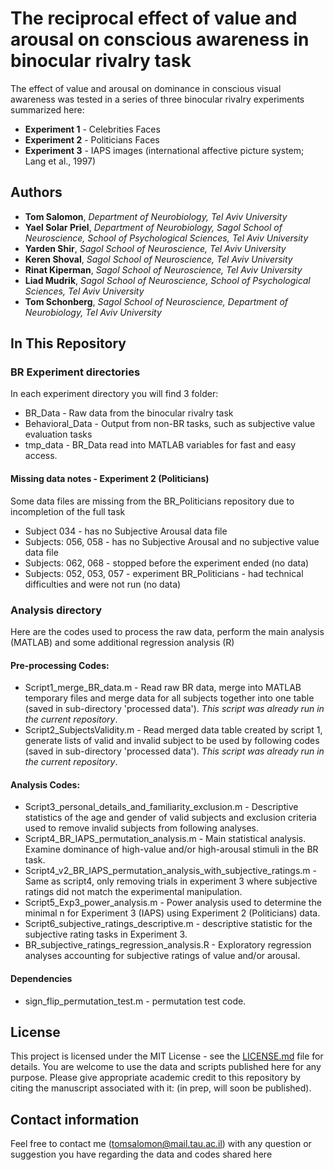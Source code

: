 # The reciprocal effect of value and arousal on conscious awareness in binocular rivalry task

The effect of value and arousal on dominance in conscious visual awareness was tested in a series of three binocular rivalry experiments summarized here:
* **Experiment 1** - Celebrities Faces
* **Experiment 2** - Politicians Faces
* **Experiment 3** - IAPS images (international affective picture system; Lang et al., 1997) 

## Authors

* **Tom Salomon**, *Department of Neurobiology, Tel Aviv University*
* **Yael Solar Priel**, *Department of Neurobiology, Sagol School of Neuroscience, School of Psychological Sciences, Tel Aviv University* 
* **Yarden Shir**, *Sagol School of Neuroscience, Tel Aviv University*
* **Keren Shoval**, *Sagol School of Neuroscience, Tel Aviv University*
* **Rinat Kiperman**, *Sagol School of Neuroscience, Tel Aviv University*
* **Liad Mudrik**, *Sagol School of Neuroscience, School of Psychological Sciences, Tel Aviv University*
* **Tom Schonberg**, *Sagol School of Neuroscience, Department of Neurobiology, Tel Aviv University*

## In This Repository

### BR Experiment directories

In each experiment directory you will find 3 folder:
* BR_Data - Raw data from the binocular rivalry task
* Behavioral_Data - Output from non-BR tasks, such as subjective value evaluation tasks
* tmp_data - BR_Data read into MATLAB variables for fast and easy access.

#### Missing data notes - Experiment 2 (Politicians)
Some data files are missing from the BR_Politicians repository due to incompletion of the full task
* Subject 034 - has no Subjective Arousal data file
* Subjects: 056, 058 - has no Subjective Arousal and no subjective value data file
* Subjects: 062, 068 - stopped before the experiment ended (no data)
* Subjects: 052, 053, 057 - experiment BR_Politicians - had technical difficulties and were not run (no data)

### Analysis directory
Here are the codes used to process the raw data, perform the main analysis (MATLAB) and some additional regression analysis (R)

#### Pre-processing Codes:
* Script1_merge_BR_data.m - Read raw BR data, merge into MATLAB temporary files and merge data for all subjects together into one table (saved in sub-directory 'processed data'). *This script was already run in the current repository*.
* Script2_SubjectsValidity.m - Read merged data table created by script 1, generate lists of valid and invalid subject to be used by following codes (saved in sub-directory 'processed data'). *This script was already run in the current repository*.

#### Analysis Codes:
* Script3_personal_details_and_familiarity_exclusion.m - Descriptive statistics of the age and gender of valid subjects and exclusion criteria used to remove invalid subjects from following analyses.
* Script4_BR_IAPS_permutation_analysis.m - Main statistical analysis. Examine dominance of high-value and/or high-arousal stimuli in the BR task.
* Script4_v2_BR_IAPS_permutation_analysis_with_subjective_ratings.m - Same as script4, only removing trials in experiment 3 where subjective ratings did not match the experimental manipulation.
* Script5_Exp3_power_analysis.m - Power analysis used to determine the minimal n for Experiment 3 (IAPS) using Experiment 2 (Politicians) data.
* Script6_subjective_ratings_descriptive.m - descriptive statistic for the subjective rating tasks in Experiment 3.
* BR_subjective_ratings_regression_analysis.R - Exploratory regression analyses accounting for subjective ratings of value and/or arousal.

#### Dependencies
* sign_flip_permutation_test.m - permutation test code.

## License

This project is licensed under the MIT License - see the [LICENSE.md](LICENSE.md) file for details.
You are welcome to use the data and scripts published here for any purpose. Please give appropriate academic credit to this repository by citing the manuscript associated with it: (in prep, will soon be published).

## Contact information

Feel free to contact me (tomsalomon@mail.tau.ac.il) with any question or suggestion you have regarding the data and codes shared here

